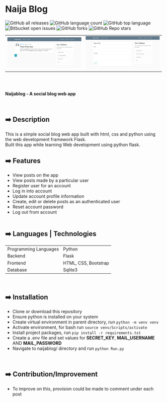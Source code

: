 # Naija Blog

![GitHub all releases](https://img.shields.io/github/downloads/ademolaidowu/naijablog/total)
![GitHub language count](https://img.shields.io/github/languages/count/ademolaidowu/naijablog) 
![GitHub top language](https://img.shields.io/github/languages/top/ademolaidowu/naijablog?color=yellow) 
![Bitbucket open issues](https://img.shields.io/bitbucket/issues/ademolaidowu/naijablog)
![GitHub forks](https://img.shields.io/github/forks/ademolaidowu/naijablog?style=social)
![GitHub Repo stars](https://img.shields.io/github/stars/ademolaidowu/naijablog?style=social)

<table>
  <tr>
    <td><img src="img/naijablog1.png"/></td>
    <td><img src="img/naijablog2.png"/></td>
  </tr>
</table>
<br>

<br>
<p><b>Naijablog - A social blog web app</b></p>
<br>


## ➡️ Description
This is a simple social blog web app built with html, css and python using the web development framework Flask.<br>
Built this app while learning Web development using python flask.<br>


## ➡️ Features
* View posts on the app
* View posts made by a particular user
* Register user for an account
* Log in into account
* Update account profile information
* Create, edit or delete posts as an authenticated user
* Reset account password
* Log out from account
<br><br>


## ➡️ Languages | Technologies
<table>
  <tr>
    <td>Programming Languages</td>
    <td>Python</td>
  </tr>
  <tr>
    <td>Backend</td>
    <td>Flask</td>
  </tr>
  <tr>
    <td>Frontend</td>
    <td>HTML, CSS, Bootstrap</td>
  </tr>
  <tr>
    <td>Database</td>
    <td>Sqlite3</td>
  </tr>
</table>
<br>


## ➡️ Installation
* Clone or download this repository
* Ensure python is installed on your system
* Create virtual environment in parent directory, run `python -m venv venv`
* Activate environment, for bash run `source venv/Scripts/activate`
* Install project packages, run `pip install -r requirements.txt`
* Create a .env file and set values for **SECRET_KEY**, **MAIL_USERNAME** AND **MAIL_PASSWORD**
* Navigate to naijablog/ directory and run `python Run.py`
<br>


## ➡️ Contribution/Improvement
* To improve on this, provision could be made to comment under each post